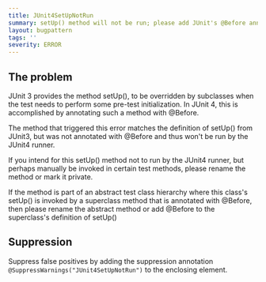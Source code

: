 ```yaml
---
title: JUnit4SetUpNotRun
summary: setUp() method will not be run; please add JUnit's @Before annotation
layout: bugpattern
tags: ''
severity: ERROR
---
```


<!--
*** AUTO-GENERATED, DO NOT MODIFY ***
To make changes, edit the @BugPattern annotation or the explanation in docs/bugpattern.
-->


## The problem
JUnit 3 provides the method setUp(), to be overridden by subclasses when the
test needs to perform some pre-test initialization. In JUnit 4, this is
accomplished by annotating such a method with @Before.

The method that triggered this error matches the definition of setUp() from
JUnit3, but was not annotated with @Before and thus won't be run by the JUnit4
runner.

If you intend for this setUp() method not to run by the JUnit4 runner, but
perhaps manually be invoked in certain test methods, please rename the method or
mark it private.

If the method is part of an abstract test class hierarchy where this class's
setUp() is invoked by a superclass method that is annotated with @Before, then
please rename the abstract method or add @Before to the superclass's definition
of setUp()

## Suppression
Suppress false positives by adding the suppression annotation `@SuppressWarnings("JUnit4SetUpNotRun")` to the enclosing element.

